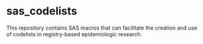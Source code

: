 # sas_codelists

This repository contains SAS macros that can facilitate the creation and use of
codelists in registry-based epidemiologic research.
